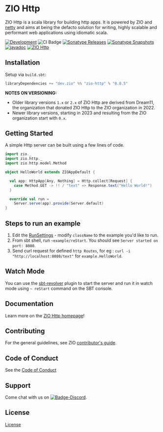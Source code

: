 [//]: # (This file was autogenerated using `zio-sbt-website` plugin via `sbt generateReadme` command.)
[//]: # (So please do not edit it manually. Instead, change "docs/index.md" file or sbt setting keys)
[//]: # (e.g. "readmeDocumentation" and "readmeSupport".)

# ZIO Http

ZIO Http is a scala library for building http apps. It is powered by ZIO and [netty](https://netty.io/) and aims at being the defacto solution for writing, highly scalable and performant web applications using idiomatic scala.

[![Development](https://img.shields.io/badge/Project%20Stage-Development-green.svg)](https://github.com/zio/zio/wiki/Project-Stages) ![CI Badge](https://github.com/zio/zio-http/workflows/Continuous%20Integration/badge.svg) [![Sonatype Releases](https://img.shields.io/nexus/r/https/oss.sonatype.org/dev.zio/zio-http_3.svg?label=Sonatype%20Release)](https://oss.sonatype.org/content/repositories/releases/dev/zio/zio-http_3/) [![Sonatype Snapshots](https://img.shields.io/nexus/s/https/oss.sonatype.org/dev.zio/zio-http_3.svg?label=Sonatype%20Snapshot)](https://oss.sonatype.org/content/repositories/snapshots/dev/zio/zio-http_3/) [![javadoc](https://javadoc.io/badge2/dev.zio/zio-http-docs_3/javadoc.svg)](https://javadoc.io/doc/dev.zio/zio-http-docs_3) [![ZIO Http](https://img.shields.io/github/stars/zio/zio-http?style=social)](https://github.com/zio/zio-http)

## Installation

Setup via `build.sbt`:

```scala
libraryDependencies += "dev.zio" %% "zio-http" % "0.0.5"
```

**NOTES ON VERSIONING:**

- Older library versions `1.x` or `2.x` of ZIO Http are derived from Dream11, the organization that donated ZIO Http to the ZIO organization in 2022. 
- Newer library versions, starting in 2023 and resulting from the ZIO organization start with `0.x`.

## Getting Started

A simple Http server can be built using a few lines of code.

```scala
import zio._
import zio.http._
import zio.http.model.Method

object HelloWorld extends ZIOAppDefault {

  val app: HttpApp[Any, Nothing] = Http.collect[Request] {
    case Method.GET -> !! / "text" => Response.text("Hello World!")
  }

  override val run =
    Server.serve(app).provide(Server.default)
}
```

## Steps to run an example

1. Edit the [RunSettings](https://github.com/zio/zio-http/blob/main/project/BuildHelper.scala#L91) - modify `className` to the example you'd like to run.
2. From sbt shell, run `~example/reStart`. You should see `Server started on port: 8080`.
3. Send curl request for defined `http Routes`, for eg : `curl -i "http://localhost:8080/text"` for `example.HelloWorld`.

## Watch Mode

You can use the [sbt-revolver] plugin to start the server and run it in watch mode using `~ reStart` command on the SBT console.

[sbt-revolver]: https://github.com/spray/sbt-revolver

## Documentation

Learn more on the [ZIO Http homepage](https://github.com/zio/zio-http)!

## Contributing

For the general guidelines, see ZIO [contributor's guide](https://zio.dev/about/contributing).

## Code of Conduct

See the [Code of Conduct](https://zio.dev/about/code-of-conduct)

## Support

Come chat with us on [![Badge-Discord]][Link-Discord].

[Badge-Discord]: https://img.shields.io/discord/629491597070827530?logo=discord "chat on discord"
[Link-Discord]: https://discord.gg/2ccFBr4 "Discord"

## License

[License](LICENSE)
